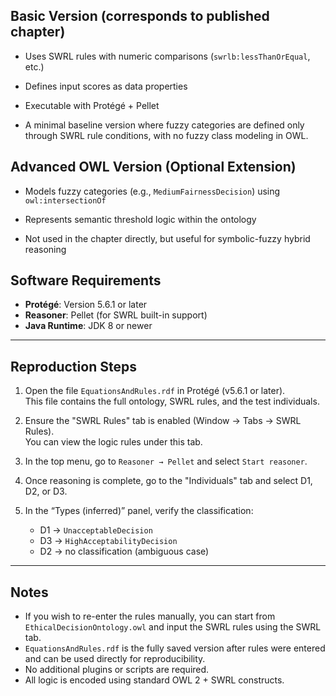 ## Basic Version (corresponds to published chapter)

- Uses SWRL rules with numeric comparisons (`swrlb:lessThanOrEqual`, etc.) 

- Defines input scores as data properties

- Executable with Protégé + Pellet

- A minimal baseline version where fuzzy categories are defined only through SWRL rule conditions, with no fuzzy class modeling in OWL.



## Advanced OWL Version (Optional Extension)

- Models fuzzy categories (e.g., `MediumFairnessDecision`) using `owl:intersectionOf`

- Represents semantic threshold logic within the ontology

- Not used in the chapter directly, but useful for symbolic-fuzzy hybrid reasoning



## Software Requirements

- **Protégé**: Version 5.6.1 or later  
- **Reasoner**: Pellet (for SWRL built-in support)  
- **Java Runtime**: JDK 8 or newer

---

## Reproduction Steps

1. Open the file `EquationsAndRules.rdf` in Protégé (v5.6.1 or later).  
   This file contains the full ontology, SWRL rules, and the test individuals.

2. Ensure the "SWRL Rules" tab is enabled (Window → Tabs → SWRL Rules).  
   You can view the logic rules under this tab.

3. In the top menu, go to `Reasoner → Pellet` and select `Start reasoner`.

4. Once reasoning is complete, go to the "Individuals" tab and select D1, D2, or D3.

5. In the “Types (inferred)” panel, verify the classification:
   - D1 → `UnacceptableDecision`
   - D3 → `HighAcceptabilityDecision`
   - D2 → no classification (ambiguous case)

---

## Notes

- If you wish to re-enter the rules manually, you can start from `EthicalDecisionOntology.owl` and input the SWRL rules using the SWRL tab.
- `EquationsAndRules.rdf` is the fully saved version after rules were entered and can be used directly for reproducibility.
- No additional plugins or scripts are required.
- All logic is encoded using standard OWL 2 + SWRL constructs.




